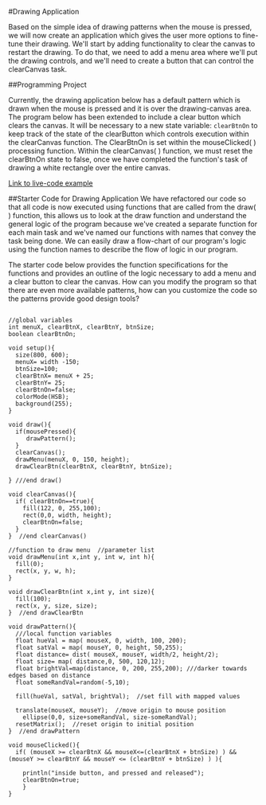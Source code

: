 #Drawing Application

Based on the simple idea of drawing patterns when the mouse is pressed, we will now create an application which gives the user more options to fine-tune their drawing. We'll start by adding functionality to clear the canvas to restart the drawing. To do that, we need to add a menu area where we'll put the drawing controls, and we'll need to create a button that can control the clearCanvas task.  

##Programming Project

Currently, the drawing application below has a default pattern which is drawn when the mouse is pressed and it is over the drawing-canvas area.  The program below has been extended to include a clear button which clears the canvas.   It will be necessary to a new state variable: ``clearBtnOn`` to keep track of the state of the clearButton which controls execution within the clearCanvas function. The ClearBtnOn is set within the mouseClicked( ) processing function.  Within the clearCanvas( ) function, we must reset the clearBtnOn state to false, once we have completed the function's task of drawing a white rectangle over the entire canvas.

[Link to live-code example](http://jsbin.com/vuqoyu/edit?js,output)

##Starter Code for Drawing Application
We have refactored our code so that all code is now executed using functions that are called from the draw( ) function, this allows us to look at the draw function and understand the general logic of the program because we've created a separate function for each main task and we've named our functions with names that convey the task being done.  We can easily draw a flow-chart of our program's logic using the function names to describe the flow of logic in our program.

The starter code below provides the function specifications for the functions and provides an outline of the logic necessary to add a menu and a clear button to clear the canvas.  How can you modify the program so that there are even more available patterns, how can you customize the code so the patterns provide good design tools?


```

//global variables 
int menuX, clearBtnX, clearBtnY, btnSize;
boolean clearBtnOn;

void setup(){
  size(800, 600);
  menuX= width -150;
  btnSize=100;
  clearBtnX= menuX + 25;
  clearBtnY= 25;
  clearBtnOn=false;
  colorMode(HSB);
  background(255);
}

void draw(){
  if(mousePressed){
     drawPattern();
  } 
  clearCanvas();
  drawMenu(menuX, 0, 150, height);
  drawClearBtn(clearBtnX, clearBtnY, btnSize);
  
} ///end draw()

void clearCanvas(){
  if( clearBtnOn==true){
    fill(122, 0, 255,100);
    rect(0,0, width, height);
    clearBtnOn=false;
  }
}  //end clearCanvas()

//function to draw menu  //parameter list
void drawMenu(int x,int y, int w, int h){
  fill(0);
  rect(x, y, w, h);
}

void drawClearBtn(int x,int y, int size){
  fill(100);
  rect(x, y, size, size);
}  //end drawClearBtn

void drawPattern(){
  ///local function variables
  float hueVal = map( mouseX, 0, width, 100, 200);
  float satVal = map( mouseY, 0, height, 50,255);
  float distance= dist( mouseX, mouseY, width/2, height/2);
  float size= map( distance,0, 500, 120,12);
  float brightVal=map(distance, 0, 200, 255,200); ///darker towards edges based on distance
  float someRandVal=random(-5,10);
  
  fill(hueVal, satVal, brightVal);  //set fill with mapped values
    
  translate(mouseX, mouseY);  //move origin to mouse position
    ellipse(0,0, size+someRandVal, size-someRandVal);
  resetMatrix();  //reset origin to initial position
}  //end drawPattern

void mouseClicked(){
  if( (mouseX >= clearBtnX && mouseX<=(clearBtnX + btnSize) ) && (mouseY >= clearBtnY && mouseY <= (clearBtnY + btnSize) ) ){
    
    println("inside button, and pressed and released");
    clearBtnOn=true;  
    }
}  


```


